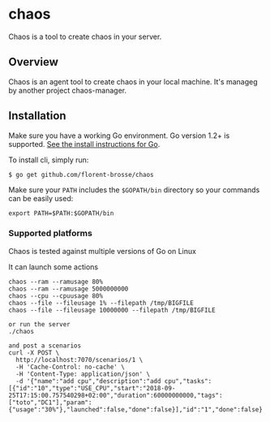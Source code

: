 chaos
===

Chaos is a tool to create chaos in your server.


## Overview

Chaos is an agent tool to create chaos in your local machine. It's manageg by another project chaos-manager.

## Installation

Make sure you have a working Go environment.  Go version 1.2+ is supported.  [See
the install instructions for Go](http://golang.org/doc/install.html).

To install cli, simply run:
```
$ go get github.com/florent-brosse/chaos
```

Make sure your `PATH` includes the `$GOPATH/bin` directory so your commands can
be easily used:
```
export PATH=$PATH:$GOPATH/bin
```

### Supported platforms

Chaos is tested against multiple versions of Go on Linux

It can launch some actions
```
chaos --ram --ramusage 80%
chaos --ram --ramusage 5000000000
chaos --cpu --cpuusage 80%
chaos --file --fileusage 1% --filepath /tmp/BIGFILE
chaos --file --fileusage 10000000 --filepath /tmp/BIGFILE 
```
```
or run the server
./chaos

and post a scenarios
curl -X POST \
  http://localhost:7070/scenarios/1 \
  -H 'Cache-Control: no-cache' \
  -H 'Content-Type: application/json' \
  -d '{"name":"add cpu","description":"add cpu","tasks":[{"id":"10","type":"USE_CPU","start":"2018-09-25T17:15:00.757540298+02:00","duration":60000000000,"tags":["toto","DC1"],"param":{"usage":"30%"},"launched":false,"done":false}],"id":"1","done":false}'
```